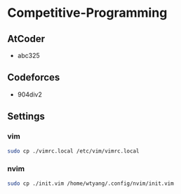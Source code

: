 # Competitive-Programming

## AtCoder

* abc325

## Codeforces

* 904div2

## Settings

### vim

```bash
sudo cp ./vimrc.local /etc/vim/vimrc.local
```

### nvim

```bash
sudo cp ./init.vim /home/wtyang/.config/nvim/init.vim
```
